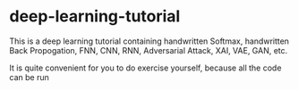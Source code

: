 # deep-learning-tutorial
This is a deep learning tutorial containing handwritten Softmax, handwritten Back Propogation, FNN, CNN, RNN, Adversarial Attack, XAI, VAE, GAN, etc.

It is quite convenient for you to do exercise yourself, because all the code can be run 
